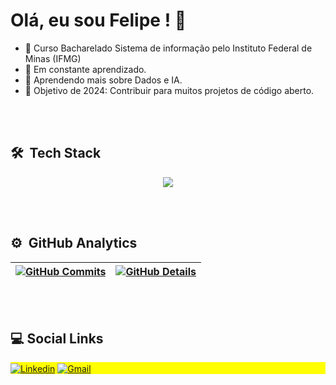 

<h1 align="left">Olá, eu sou Felipe ! 👋 </h1>

- 📖 Curso Bacharelado Sistema de informação pelo Instituto Federal de Minas (IFMG)
- 🧠 Em constante aprendizado.
- 🌱 Aprendendo mais sobre Dados e IA.
- 🎯 Objetivo de 2024: Contribuir para muitos projetos de código aberto.

<br><br>

## 🛠 &nbsp;Tech Stack

<div align="center" >
<a href="https://skillicons.dev"   >
  <img src="https://skillicons.dev/icons?i=javascript,python,arch,git,vscode,github,linux,aws,cs" />
</a>
</div>

<br><br>

## ⚙️ &nbsp;GitHub Analytics

 | [![GitHub Commits](http://github-profile-summary-cards.vercel.app/api/cards/productive-time?username=FehFernandes&theme=dracula&utcOffset=-3)](https://github.com/vn7n24fzkq/github-profile-summary-cards) | [![GitHub Details](http://github-profile-summary-cards.vercel.app/api/cards/profile-details?username=FehFernandes&theme=dracula)](https://github.com/vn7n24fzkq/github-profile-summary-cards) |  
 | ----------- | ----------- |

<br><br>

## :computer: Social Links

<p align="left" style="background:yellow">
  <a href="https://www.linkedin.com/in/felipe-fernandes-17086b221/" target="blank"><img align="center" src="https://img.shields.io/badge/LinkedIn-0077B5?style=for-the-badge&logo=linkedin&logoColor=white" alt="Linkedin"/></a>
  <a href="contatofelipef7@gmail.com" target="blank"><img align="center" src="https://img.shields.io/badge/Gmail-D14836?style=for-the-badge&logo=gmail&logoColor=white" alt="Gmail" /></a>
</p>
